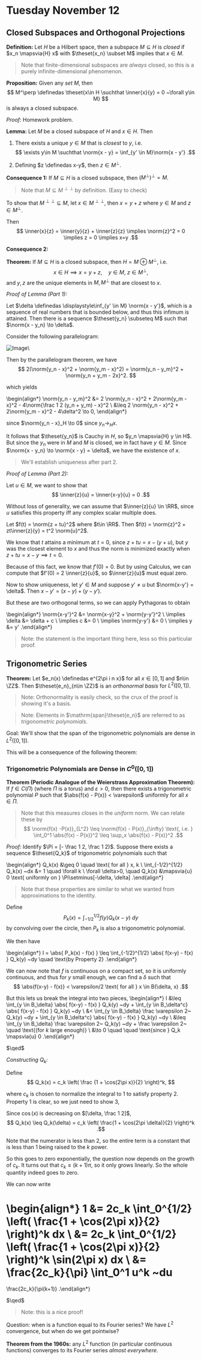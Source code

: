 # Tuesday November 12

## Closed Subspaces and Orthogonal Projections

**Definition:**
Let $H$ be a Hilbert space, then a subspace $M \subseteq H$ is *closed* if $x_n \mapsvia{H} x$ with $\theset{x_n} \subset M$ implies that $x\in M$.

> Note that finite-dimensional subspaces are *always* closed, so this is a purely infinite-dimensional phenomenon.

**Proposition:**
Given any *set* $M$, then 
$$
M^\perp \definedas \theset{x\in H \suchthat \inner{x}{y} = 0 ~\forall y\in M}
$$ 
is always a closed subspace.

*Proof:*
Homework problem.

**Lemma:**
Let $M$ be a closed subspace of $H$ and $x\in H$.
Then

1. There exists a unique $y \in M$ that is *closest* to $y$, i.e. 
$$
\exists y\in M \suchthat \norm{x - y} = \inf_{y' \in M}\norm{x - y'}
.$$

2. Defining $z \definedas x-y$, then $z\in M^\perp$.

**Consequence 1:**
If $M \subseteq H$ is a closed subspace, then $(M^\perp)^\perp = M$.

> Note that $M \subseteq M^{\perp \perp}$ by definition. (Easy to check)

To show that $M^{\perp \perp} \subseteq M$, let $x\in M^{\perp \perp}$, then $x = y + z$ where $y\in M$ and $z\in M^\perp$.

Then 
$$
\inner{x}{z} = \inner{y}{z} + \inner{z}{z} \implies \norm{z}^2 = 0 \implies z = 0 \implies x=y
.$$

**Consequence 2:**

**Theorem:**
If $M \subseteq H$ is a closed subspace, then $H = M \oplus M^\perp$, i.e. 
$$
x\in H \implies x  = y + z, \quad y\in M, ~z\in M^\perp
,$$ 
and $y,z$ are the unique elements in $M, M^\perp$ that are closest to $x$.

*Proof of Lemma (Part 1):*

Let $\delta \definedas \displaystyle\inf_{y' \in M} \norm{x - y'}$, which is a sequence of real numbers that is bounded below, and thus this infimum is attained.
Then there is a sequence $\theset{y_n} \subseteq M$ such that $\norm{x - y_n} \to \delta$.

Consider the following parallelogram:

![Image](figures/2019-11-12-11:25.png)\

Then by the parallelogram theorem, we  have 
$$
2(\norm{y_n - x}^2 + \norm{y_m - x}^2) = \norm{y_n - y_m}^2 + \norm{y_n + y_m - 2x}^2.
$$

which yields

\begin{align*}
\norm{y_n - y_m}^2 
&= 2 \norm{y_n - x}^2 + 2\norm{y_m - x}^2 - 4\norm{\frac 1 2 (y_n + y_m) - x}^2 \\
&\leq 2 \norm{y_n - x}^2 + 2\norm{y_m - x}^2 - 4\delta^2 \to 0,
\end{align*}


since $\norm{y_n - x}_H \to 0$ since $y_n \to_H x$.

It follows that $\theset{y_n}$ is Cauchy in $H$, so $y_n \mapsvia{H} y \in H$. 
But since the $y_n$ were in $M$ and $M$ is closed, we in fact have $y\in M$.
Since $\norm{x - y_n} \to \norm{x - y} = \delta$, we have the existence of $x$.

> We'll establish uniqueness after part 2.

*Proof of Lemma (Part 2):*

Let $u\in M$, we want to show that 
$$
\inner{z}{u} = \inner{x-y}{u} = 0
.$$

Without loss of generality, we can assume that $\inner{z}{u} \in \RR$, since $u$ satisfies this property iff any complex scalar multiple does.

Let $f(t) = \norm{z + tu}^2$ where $t\in \RR$.
Then $f(t) = \norm{z}^2 + zt\inner{z}{y} = t^2 \norm{u}^2$.

We know that $t$ attains a minimum at $t=0$, since $z + tu = x - (y + u)$, but $y$ was the closest element to $x$ and thus the norm is minimized exactly when $z + tu = x - y \implies t=0$.

Because of this fact, we know that $f'(0) = 0$.
But by using Calculus, we can compute that $f'(0) = 2 \inner{z}{u}$, so $\inner{z}{u}$ must equal zero.

Now to show uniqueness, let $y' \in M$ and suppose $y' \neq u$ but $\norm{x-y'} = \delta$.
Then $x- y' = (x-y) + (y-y')$.

But these are two orthogonal terms, so we can apply Pythagoras to obtain

\begin{align*}
\norm{x-y'}^2 &= \norm{x-y}^2 + \norm{y-y'}^2 \\
\implies \delta &= \delta + c \\
\implies c &= 0 \\
\implies \norm{y-y'} &= 0 \\
\implies y &= y'
.\end{align*}


> Note: the statement is the important thing here, less so this particular proof.

## Trigonometric Series

**Theorem:**
Let $e_n(x) \definedas e^{2\pi i n x}$ for all $x\in [0, 1]$ and $n\in \ZZ$.
Then $\theset{e_n}_{n\in \ZZ}$ is an *orthonormal basis* for $L^2([0, 1])$.

> Note: Orthonormality is easily check, so the crux of the proof is showing it's a basis.

> Note: Elements in $\mathrm{span}\theset{e_n}$ are referred to as *trigonometric polynomials*.

Goal:
We'll show that the span of the trigonometric polynomials are dense in $L^2([0, 1])$. 

This will be a consequence of the following theorem:

### Trigonometric Polynomials are Dense in $C^0([0, 1])$

**Theorem (Periodic Analogue of the Weierstrass Approximation Theorem):**
If $f\in C(\Pi)$ (where $\Pi$ is a torus) and $\varepsilon > 0$, then there exists a trigonometric polynomial $P$ such that $\abs{f(x) - P(x)} < \varepsilon$ uniformly for all $x\in \Pi$.

> Note that this measures closes in the *uniform* norm. We can relate these by 
$$
\norm{f(x) -P(x)}_{L^2} \leq \norm{f(x) - P(x)}_{\infty} \text{, i.e. } \int_0^1 \abs{f(x) - P(x)}^2 \leq \sup_x \abs{f(x) - P(x)}^2
.$$

*Proof:*
Identify $\Pi = [- \frac 1 2, \frac 1 2)$.
Suppose there exists a sequence $\theset{Q_k}$ of trigonometric polynomials such that

\begin{align*}
Q_k(x) &\geq 0 \quad \text{ for all } x, k \\
\int_{-1/2}^{1/2} Q_k(x) ~dx &= 1 \quad \forall k \\
\forall \delta>0, \quad Q_k(x) &\mapsvia{u} 0 \text{ uniformly on } \Pi\setminus[-\delta, \delta]
.\end{align*}

> Note that these properties are similar to what we wanted from approximations to the identity.

Define 
$$
P_k(x) = \int_{-1/2}^{1/2} f(y) Q_k(x - y) ~dy
$$ 
by convolving over the circle, then $P_k$ is also a trigonometric polynomial.

We then have

\begin{align*}
I = \abs{ P_k(x) - f(x) } \leq 
\int_{-1/2}^{1/2} \abs{ f(x-y) - f(x) }
Q_k(y) ~dy \quad \text{by Property 2} 
.\end{align*}


We can now note that $f$ is continuous on a compact set, so it is uniformly continuous, and thus for $y$ small enough, we can find a $\delta$ such that
$$
\abs{f(x-y) - f(x)} < \varepsilon/2 \text{ for all } x \in B(\delta, x)
.$$

But this lets us break the integral into two pieces, 
\begin{align*}
I 
&\leq \int_{y \in B_\delta} \abs{ f(x-y) - f(x) }
Q_k(y) ~dy 
+ 
\int_{y \in B_\delta^c} \abs{ f(x-y) - f(x) }
Q_k(y) ~dy \\
&< \int_{y \in B_\delta} \frac \varepsilon 2~
Q_k(y) ~dy 
+
\int_{y \in B_\delta^c} \abs{ f(x-y) - f(x) }
Q_k(y) ~dy \\
&\leq \int_{y \in B_\delta} \frac \varepsilon 2~
Q_k(y) ~dy + \frac \varepsilon 2~ \quad \text{(for $k$ large enough)} \\
&\to 0 \quad \quad \text{since } Q_k \mapsvia{u} 0
.\end{align*}

$\qed$

*Constructing $Q_k$:*

Define
$$
Q_k(x) = c_k \left( \frac {1 + \cos(2\pi x)}{2} \right)^k,
$$

where $c_k$ is chosen to normalize the integral to 1 to satisfy property 2. 
Property 1 is clear, so we just need to show 3,

Since $\cos(x)$ is decreasing on $[\delta, \frac 1 2]$, 
$$
Q_k(x) \leq Q_k(\delta) = c_k \left( \frac{1 + \cos(2\pi \delta)}{2} \right)^k
.$$

Note that the numerator is less than 2, so the entire term is a constant that is less than 1 being raised to the $k$ power. 

So this goes to zero exponentially, the question now depends on the growth of $c_k$.
It turns out that $c_k \leq (k+1)\pi$, so it only grows linearly.
So the whole quantity indeed goes to zero.

We can now write

\begin{align*}
1 &= 2c_k \int_0^{1/2} \left( \frac{1 + \cos(2\pi x)}{2} \right)^k dx \\
&= 2c_k \int_0^{1/2} \left( \frac{1 + \cos(2\pi x)}{2} \right)^k \sin(2\pi x) dx \\
&= \frac{2c_k}{\pi} 
\int_0^1 u^k ~du 
= 
\frac{2c_k}{\pi(k+1)}
.\end{align*}

$\qed$

> Note: this is a nice proof!

Question: when is a function equal to its Fourier series? We have $L^2$ convergence, but when do we get pointwise? 

**Theorem from the 1960s:** any $L^2$ function (in particular continuous functions) converges to its Fourier series *almost everywhere*.

